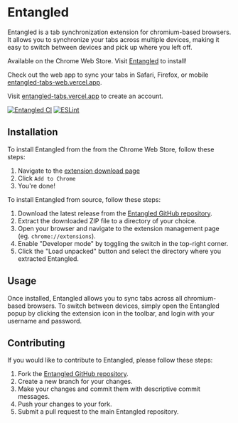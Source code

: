 # Entangled

Entangled is a tab synchronization extension for chromium-based browsers. It allows you to synchronize your tabs across multiple devices, making it easy to switch between devices and pick up where you left off.

Available on the Chrome Web Store. Visit [Entangled](https://chrome.google.com/webstore/detail/entangled/bpladjoppoackkpoegnmfbbccemijcec) to install!

Check out the web app to sync your tabs in Safari, Firefox, or mobile [entangled-tabs-web.vercel.app](https://entangled-tabs-web.vercel.app).

Visit [entangled-tabs.vercel.app](https://entangled-tabs.vercel.app) to create an account.

[![Entangled CI](https://github.com/lamasters/entangled/actions/workflows/node.js.yml/badge.svg)](https://github.com/lamasters/entangled/actions/workflows/node.js.yml) [![ESLint](https://github.com/lamasters/entangled/actions/workflows/eslint.yml/badge.svg)](https://github.com/lamasters/entangled/actions/workflows/eslint.yml)

## Installation

To install Entangled from the from the Chrome Web Store, follow these steps:

1. Navigate to the [extension download page](https://chrome.google.com/webstore/detail/entangled/bpladjoppoackkpoegnmfbbccemijcec)
2. Click `Add to Chrome`
3. You're done!

To install Entangled from source, follow these steps:

1. Download the latest release from the [Entangled GitHub repository](https://github.com/lamasters/entangled/releases).
2. Extract the downloaded ZIP file to a directory of your choice.
3. Open your browser and navigate to the extension management page (eg. `chrome://extensions`).
4. Enable "Developer mode" by toggling the switch in the top-right corner.
5. Click the "Load unpacked" button and select the directory where you extracted Entangled.

## Usage

Once installed, Entangled allows you to sync tabs across all chromium-based browsers. To switch between devices, simply open the Entangled popup by clicking the extension icon in the toolbar, and login with your username and password.

## Contributing

If you would like to contribute to Entangled, please follow these steps:

1. Fork the [Entangled GitHub repository](https://github.com/lamasters/entangled).
2. Create a new branch for your changes.
3. Make your changes and commit them with descriptive commit messages.
4. Push your changes to your fork.
5. Submit a pull request to the main Entangled repository.
